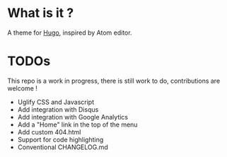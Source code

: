 # What is it ? 

A theme for [Hugo](https://gohugo.io/), inspired by Atom editor.

# TODOs

This repo is a work in progress, there is still work to do, contributions are welcome !

- Uglify CSS and Javascript
- Add integration with Disqus
- Add integration with Google Analytics
- Add a "Home" link in the top of the menu 
- Add custom 404.html
- Support for code highlighting
- Conventional CHANGELOG.md
